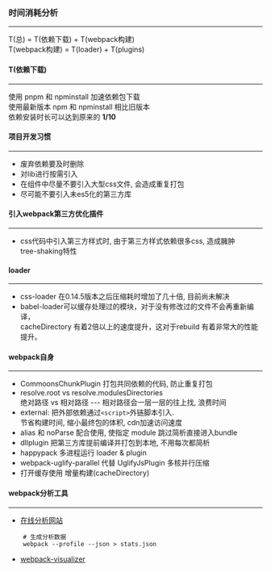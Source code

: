 ### 时间消耗分析
***
T(总) = T(依赖下载) + T(webpack构建)   
T(webpack构建) = T(loader) + T(plugins)


#### T(依赖下载)
***
使用 pnpm 和 npminstall 加速依赖包下载    
使用最新版本 npm 和 npminstall 相比旧版本   
依赖安装时长可以达到原来的 **1/10**


#### 项目开发习惯
***
* 废弃依赖要及时删除
* 对lib进行按需引入
* 在组件中尽量不要引入大型css文件, 会造成重复打包
* 尽可能不要引入未es5化的第三方库


#### 引入webpack第三方优化插件
***
* css代码中引入第三方样式时, 由于第三方样式依赖很多css, 造成臃肿  
  tree-shaking特性


#### loader
***
* css-loader 在0.14.5版本之后压缩耗时增加了几十倍, 目前尚未解决
* babel-loader可以缓存处理过的模块，对于没有修改过的文件不会再重新编译，     
  cacheDirectory 有着2倍以上的速度提升，这对于rebuild 有着非常大的性能提升。


#### webpack自身
***
* CommoonsChunkPlugin 打包共同依赖的代码, 防止重复打包
* resolve.root vs resolve.modulesDirectories    
  绝对路径 vs 相对路径 --- 相对路径会一层一层的往上找, 浪费时间
* external: 把外部依赖通过```<script>```外链脚本引入.    
  节省构建时间, 缩小最终包的体积, cdn加速访问速度
* alias 和 noParse 配合使用, 使指定 module 跳过简析直接进入bundle
* dllplugin 把第三方库提前编译并打包到本地, 不用每次都简析
* happypack 多进程运行 loader & plugin
* webpack-uglify-parallel 代替 UglifyJsPlugin 多核并行压缩
* 打开缓存使用 增量构建(cacheDirectory)


#### webpack分析工具
***
* [在线分析网站](http://webpack.github.com/analyse)   
```
    # 生成分析数据
    webpack --profile --json > stats.json
```
* [webpack-visualizer](https://github.com/chrisbateman/webpack-visualizer)






